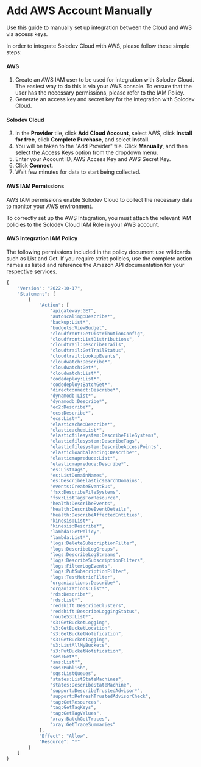 # Add AWS Account Manually

Use this guide to manually set up integration between the Cloud and AWS via access keys.

In order to integrate Solodev Cloud with AWS, please follow these simple steps:

#### AWS
1. Create an AWS IAM user to be used for integration with Solodev Cloud. The easiest way to do this is via your AWS console. To ensure that the user has the necessary permissions, please refer to the IAM Policy.
2. Generate an access key and secret key for the integration with Solodev Cloud.

#### Solodev Cloud

3. In the **Provider** tile, click **Add Cloud Account**, select AWS, click **Install for free**, click **Complete Purchase**, and select **Install**.
4. You will be taken to the "Add Provider" tile. Click **Manually**, and then select the Access Keys option from the dropdown menu.
5. Enter your Account ID, AWS Access Key and AWS Secret Key.
6. Click **Connect**.
7. Wait few minutes for data to start being collected.

#### AWS IAM Permissions

AWS IAM permissions enable Solodev Cloud to collect the necessary data to monitor your AWS environment.

To correctly set up the AWS Integration, you must attach the relevant IAM policies to the Solodev Cloud IAM Role in your AWS account.

#### AWS Integration IAM Policy

The following permissions included in the policy document use wildcards such as List and Get. If you require strict policies, use the complete action names as listed and reference the Amazon API documentation for your respective services.

```js 
{
    "Version": "2022-10-17",
    "Statement": [
        {
            "Action": [
                "apigateway:GET",
                "autoscaling:Describe*",
                "backup:List*",
                "budgets:ViewBudget",
                "cloudfront:GetDistributionConfig",
                "cloudfront:ListDistributions",
                "cloudtrail:DescribeTrails",
                "cloudtrail:GetTrailStatus",
                "cloudtrail:LookupEvents",
                "cloudwatch:Describe*",
                "cloudwatch:Get*",
                "cloudwatch:List*",
                "codedeploy:List*",
                "codedeploy:BatchGet*",
                "directconnect:Describe*",
                "dynamodb:List*",
                "dynamodb:Describe*",
                "ec2:Describe*",
                "ecs:Describe*",
                "ecs:List*",
                "elasticache:Describe*",
                "elasticache:List*",
                "elasticfilesystem:DescribeFileSystems",
                "elasticfilesystem:DescribeTags",
                "elasticfilesystem:DescribeAccessPoints",
                "elasticloadbalancing:Describe*",
                "elasticmapreduce:List*",
                "elasticmapreduce:Describe*",
                "es:ListTags",
                "es:ListDomainNames",
                "es:DescribeElasticsearchDomains",
                "events:CreateEventBus",
                "fsx:DescribeFileSystems",
                "fsx:ListTagsForResource",
                "health:DescribeEvents",
                "health:DescribeEventDetails",
                "health:DescribeAffectedEntities",
                "kinesis:List*",
                "kinesis:Describe*",
                "lambda:GetPolicy",
                "lambda:List*",
                "logs:DeleteSubscriptionFilter",
                "logs:DescribeLogGroups",
                "logs:DescribeLogStreams",
                "logs:DescribeSubscriptionFilters",
                "logs:FilterLogEvents",
                "logs:PutSubscriptionFilter",
                "logs:TestMetricFilter",
                "organizations:Describe*",
                "organizations:List*",
                "rds:Describe*",
                "rds:List*",
                "redshift:DescribeClusters",
                "redshift:DescribeLoggingStatus",
                "route53:List*",
                "s3:GetBucketLogging",
                "s3:GetBucketLocation",
                "s3:GetBucketNotification",
                "s3:GetBucketTagging",
                "s3:ListAllMyBuckets",
                "s3:PutBucketNotification",
                "ses:Get*",
                "sns:List*",
                "sns:Publish",
                "sqs:ListQueues",
                "states:ListStateMachines",
                "states:DescribeStateMachine",
                "support:DescribeTrustedAdvisor*",
                "support:RefreshTrustedAdvisorCheck",
                "tag:GetResources",
                "tag:GetTagKeys",
                "tag:GetTagValues",
                "xray:BatchGetTraces",
                "xray:GetTraceSummaries"
            ],
            "Effect": "Allow",
            "Resource": "*"
        }
    ]
}
```

